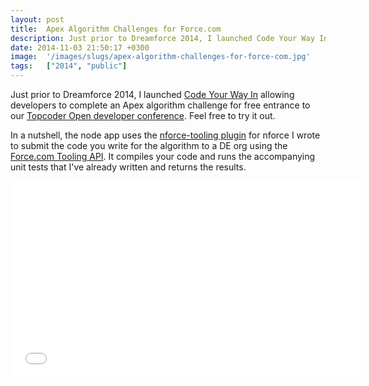 ```yaml
---
layout: post
title:  Apex Algorithm Challenges for Force.com
description: Just prior to Dreamforce 2014, I launched Code Your Way In allowing developers to complete an Apex algorithm challenge for free entrance to our Topcoder Open developer conference . Feel free to try it out. In a nutshell, the node app uses the nforce-tooling plugin for nforce I wrote to submit the code you write for the algorithm to a DE org using the Force.com Tooling API . It compiles your code and runs the accompanying unit tests that Ive already written and returns the results.
date: 2014-11-03 21:50:17 +0300
image:  '/images/slugs/apex-algorithm-challenges-for-force-com.jpg'
tags:   ["2014", "public"]
---
```

<p>Just prior to Dreamforce 2014, I launched <a href="http://df14.topcoder.com/">Code Your Way In</a> allowing developers to complete an Apex algorithm challenge for free entrance to our <a href="http://community.topcoder.com/tco14/">Topcoder Open developer conference</a>. Feel free to try it out.</p>
<p>In a nutshell, the node app uses the <a href="https://github.com/jeffdonthemic/nforce-tooling">nforce-tooling plugin</a> for nforce I wrote to submit the code you write for the algorithm to a DE org using the <a href="http://www.salesforce.com/us/developer/docs/api_tooling/index.htm">Force.com Tooling API</a>. It compiles your code and runs the accompanying unit tests that I've already written and returns the results.</p>
<div class="flex-video"><iframe width="560" height="315" src="//www.youtube.com/embed/yL6qBI5NyLk" frameborder="0" allowfullscreen></iframe></div>

